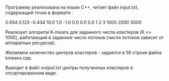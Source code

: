 Программу реализована на языке С++, читает файл input.txt, содержащий точки в формате :

0.934 0.123 -0.434
10.0 1.0 -1.0
0.0 0.0 0.0
1 2 3
1000 2000 3000

Реализует алгоритм K-means для заданного числа кластеров (K <= 1000), 
работающий в заданное число потоков (число потоков зависит от аппаратных ресурсов).

Желаемое количество центров кластеров - задается в 56 строке файла kmeans.cpp.

Выводит в файл output.txt центры полученных кластеров в отсортированном виде.
